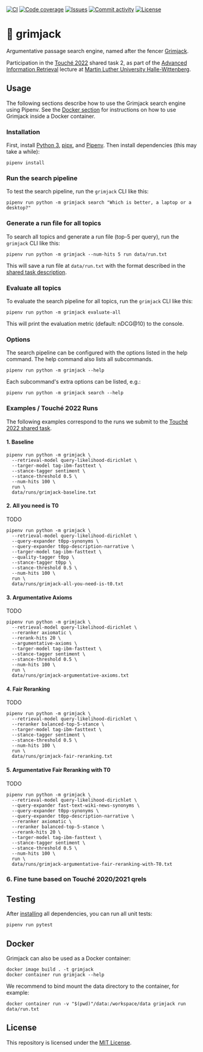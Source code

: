 [![CI](https://img.shields.io/github/workflow/status/heinrichreimer/grimjack/CI?style=flat-square)](https://github.com/heinrichreimer/grimjack/actions?query=workflow%3A"CI")
[![Code coverage](https://img.shields.io/codecov/c/github/heinrichreimer/grimjack?style=flat-square)](https://codecov.io/github/heinrichreimer/grimjack/)
[![Issues](https://img.shields.io/github/issues/heinrichreimer/grimjack?style=flat-square)](https://github.com/heinrichreimer/grimjack/issues)
[![Commit activity](https://img.shields.io/github/commit-activity/m/heinrichreimer/grimjack?style=flat-square)](https://github.com/heinrichreimer/grimjack/commits)
[![License](https://img.shields.io/github/license/heinrichreimer/grimjack?style=flat-square)](LICENSE)

# 🤺 grimjack

Argumentative passage search engine, named after the fencer [Grimjack](https://en.wikipedia.org/wiki/Grimjack).

Participation in the [Touché 2022](https://webis.de/events/touche-22/) shared task 2, as part of the
[Advanced Information Retrieval](https://gitlab.informatik.uni-halle.de/aqvbw/Information-Retrieval/) lecture
at [Martin Luther University Halle-Wittenberg](https://uni-halle.de).

## Usage

The following sections describe how to use the Grimjack search engine using Pipenv.
See the [Docker section](#docker) for instructions on how to use Grimjack inside a Docker container.

### Installation

First, install [Python 3](https://python.org/downloads/),
[pipx](https://pipxproject.github.io/pipx/installation/#install-pipx), and
[Pipenv](https://pipenv.pypa.io/en/latest/install/#isolated-installation-of-pipenv-with-pipx).
Then install dependencies (this may take a while):

```shell script
pipenv install
```

### Run the search pipeline

To test the search pipeline, run the `grimjack` CLI like this:

```shell script
pipenv run python -m grimjack search "Which is better, a laptop or a desktop?"
```

### Generate a run file for all topics

To search all topics and generate a run file (top-5 per query), run the `grimjack` CLI like this:

```shell script
pipenv run python -m grimjack --num-hits 5 run data/run.txt
```

This will save a run file at `data/run.txt` with the format described in
the [shared task description](https://webis.de/events/touche-22/shared-task-2.html#submission).

### Evaluate all topics

To evaluate the search pipeline for all topics, run the `grimjack` CLI like this:

```shell script
pipenv run python -m grimjack evaluate-all
```

This will print the evaluation metric (default: nDCG@10) to the console.

### Options

The search pipeline can be configured with the options listed in the help command. The help command also lists all
subcommands.

```shell script
pipenv run python -m grimjack --help
```

Each subcommand's extra options can be listed, e.g.:

```shell script
pipenv run python -m grimjack search --help
```

### Examples / Touché 2022 Runs

The following examples correspond to the runs we submit to the
[Touché 2022 shared task](https://webis.de/events/touche-22/).

#### 1. Baseline

```shell
pipenv run python -m grimjack \
  --retrieval-model query-likelihood-dirichlet \
  --targer-model tag-ibm-fasttext \
  --stance-tagger sentiment \
  --stance-threshold 0.5 \
  --num-hits 100 \
  run \
  data/runs/grimjack-baseline.txt
```

#### 2. All you need is T0

TODO

```shell
pipenv run python -m grimjack \
  --retrieval-model query-likelihood-dirichlet \
  --query-expander t0pp-synonyms \
  --query-expander t0pp-description-narrative \
  --targer-model tag-ibm-fasttext \
  --quality-tagger t0pp \
  --stance-tagger t0pp \
  --stance-threshold 0.5 \
  --num-hits 100 \
  run \
  data/runs/grimjack-all-you-need-is-t0.txt
```

#### 3. Argumentative Axioms

TODO

```shell
pipenv run python -m grimjack \
  --retrieval-model query-likelihood-dirichlet \
  --reranker axiomatic \
  --rerank-hits 20 \
  --argumentative-axioms \
  --targer-model tag-ibm-fasttext \
  --stance-tagger sentiment \
  --stance-threshold 0.5 \
  --num-hits 100 \
  run \
  data/runs/grimjack-argumentative-axioms.txt
```

#### 4. Fair Reranking

TODO

```shell
pipenv run python -m grimjack \
  --retrieval-model query-likelihood-dirichlet \
  --reranker balanced-top-5-stance \
  --targer-model tag-ibm-fasttext \
  --stance-tagger sentiment \
  --stance-threshold 0.5 \
  --num-hits 100 \
  run \
  data/runs/grimjack-fair-reranking.txt
```

#### 5. Argumentative Fair Reranking with T0

TODO

```shell
pipenv run python -m grimjack \
  --retrieval-model query-likelihood-dirichlet \
  --query-expander fast-text-wiki-news-synonyms \
  --query-expander t0pp-synonyms \
  --query-expander t0pp-description-narrative \
  --reranker axiomatic \
  --reranker balanced-top-5-stance \
  --rerank-hits 20 \
  --targer-model tag-ibm-fasttext \
  --stance-tagger sentiment \
  --stance-threshold 0.5 \
  --num-hits 100 \
  run \
  data/runs/grimjack-argumentative-fair-reranking-with-T0.txt
```

### 6. Fine tune based on Touché 2020/2021 qrels

## Testing

After [installing](#installation) all dependencies, you can run all unit tests:

```shell script
pipenv run pytest
```

## Docker

Grimjack can also be used as a Docker container:

```shell
docker image build . -t grimjack
docker container run grimjack --help
```

We recommend to bind mount the data directory to the container, for example:

```shell
docker container run -v "$(pwd)"/data:/workspace/data grimjack run data/run.txt
```

## License

This repository is licensed under the [MIT License](LICENSE).
